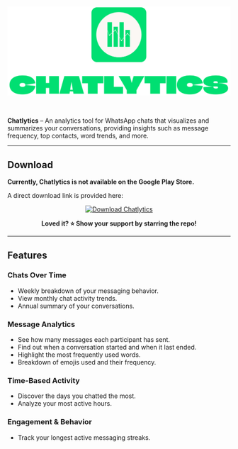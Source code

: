 ![SilentSnitch Logo](https://github.com/dyingpotato890/Chatlytics/blob/main/assets/img/chatlytics-logo-transparent.png)

<br/>

**Chatlytics** – An analytics tool for WhatsApp chats that visualizes and summarizes your conversations, providing insights such as message frequency, top contacts, word trends, and more.

---

## Download

**Currently, Chatlytics is not available on the Google Play Store.**

A direct download link is provided here:

<p align="center">
  <a href="https://drive.google.com/drive/folders/1GDqJwiujeBRU5SKETGypuq5l1Kn8Y0bP?usp=sharing">
    <img src="https://img.shields.io/badge/⬇ Download%20APK-green?style=for-the-badge" alt="Download Chatlytics" />
  </a>
</p>

<p align="center">
  <strong>Loved it? ⭐️ Show your support by starring the repo!</strong>
</p>

---

## Features

### Chats Over Time

- Weekly breakdown of your messaging behavior.
- View monthly chat activity trends.
- Annual summary of your conversations.

### Message Analytics

- See how many messages each participant has sent.
- Find out when a conversation started and when it last ended.
- Highlight the most frequently used words.
- Breakdown of emojis used and their frequency.

### Time-Based Activity

- Discover the days you chatted the most.
- Analyze your most active hours.

### Engagement & Behavior

- Track your longest active messaging streaks.
